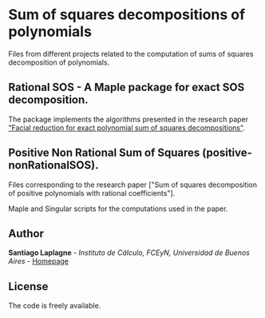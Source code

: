 # Sum of squares decompositions of polynomials

Files from different projects related to the computation of sums of squares decomposition of polynomials.

## Rational SOS - A Maple package for exact SOS decomposition.

The package implements the algorithms presented in the research paper
["Facial reduction for exact polynomial sum of squares decompositions"](https://arxiv.org/abs/1810.04215).

## Positive Non Rational Sum of Squares (positive-nonRationalSOS).

Files corresponding to the research paper
["Sum of squares decomposition of positive polynomials with rational coefficients"].

Maple and Singular scripts for the computations used in the paper.

## Author

**Santiago Laplagne** - *Instituto de Cálculo, FCEyN, Universidad de Buenos Aires* - [Homepage](http://cms.dm.uba.ar/Members/slaplagn)

## License

The code is freely available.
